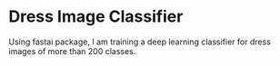 # Dress Image Classifier
Using fastai package, I am training a deep learning classifier for dress images of more than 200 classes.
